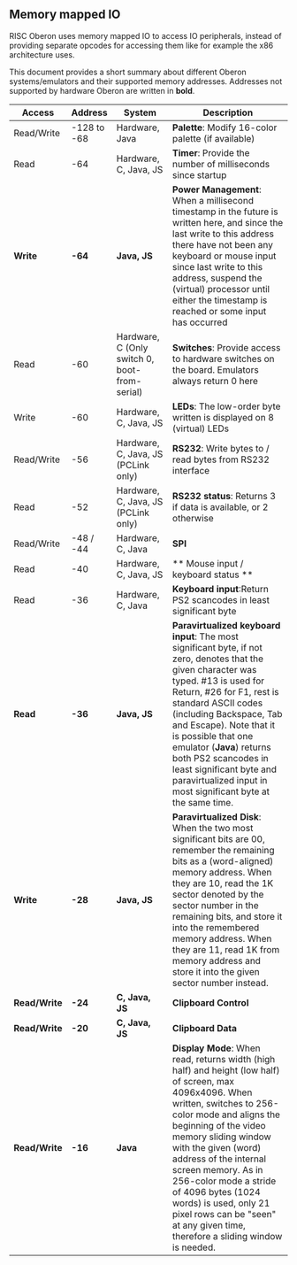 ## Memory mapped IO

RISC Oberon uses memory mapped IO to access IO peripherals, instead of providing separate opcodes for accessing them like for example the x86 architecture uses.

This document provides a short summary about different Oberon systems/emulators and their supported memory addresses. Addresses not supported by hardware Oberon are written in **bold**.

Access | Address | System | Description
--- | --- | --- | ---
Read/Write | -128 to -68 | Hardware, Java | **Palette**: Modify 16-color palette (if available)
Read | -64 | Hardware, C, Java, JS | **Timer**: Provide the number of milliseconds since startup
**Write** | **-64** | **Java, JS** | **Power Management**: When a millisecond timestamp in the future is written here, and since the last write to this address there have not been any keyboard or mouse input since last write to this address, suspend the (virtual) processor until either the timestamp is reached or some input has occurred
Read | -60 | Hardware, C (Only switch 0, boot-from-serial) | **Switches**: Provide access to hardware switches on the board. Emulators always return 0 here
Write | -60 | Hardware, C, Java, JS | **LEDs**: The low-order byte written is displayed on 8 (virtual) LEDs
Read/Write | -56 | Hardware, C, Java, JS (PCLink only) | **RS232**: Write bytes to / read bytes from RS232 interface
Read | -52 | Hardware, C, Java, JS (PCLink only) | **RS232 status**: Returns 3 if data is available, or 2 otherwise
Read/Write | -48 / -44 | Hardware, C, Java | **SPI**
Read | -40 | Hardware, C, Java, JS | ** Mouse input / keyboard status **
Read | -36 | Hardware, C, Java | **Keyboard input**:Return PS2 scancodes in least significant byte
**Read** | **-36** | **Java, JS** | **Paravirtualized keyboard input**: The most significant byte, if not zero, denotes that the given character was typed. #13 is used for Return,  #26 for F1, rest is standard ASCII codes (including Backspace, Tab and Escape). Note that it is possible that one emulator (**Java**) returns both PS2 scancodes in least significant byte and paravirtualized input in most significant byte at the same time.
**Write** | **-28** | **Java, JS** | **Paravirtualized Disk**: When the two most significant bits are 00, remember the remaining bits as a (word-aligned) memory address. When they are 10, read the 1K sector denoted by the sector number in the remaining bits, and store it into the remembered memory address. When they are 11, read 1K from memory address and store it into the given sector number instead.
**Read/Write** | **-24** | **C, Java, JS** | **Clipboard Control**
**Read/Write** | **-20** | **C, Java, JS** | **Clipboard Data**
**Read/Write** | **-16** | **Java** | **Display Mode**: When read, returns width (high half) and height (low half) of screen, max 4096x4096. When written, switches to 256-color mode and aligns the beginning of the video memory sliding window with the given (word) address of the internal screen memory. As in 256-color mode a stride of 4096 bytes (1024 words) is used, only 21 pixel rows can be "seen" at any given time, therefore a sliding window is needed.
